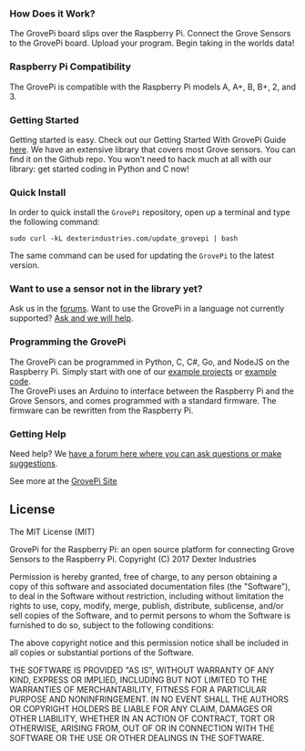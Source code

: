 

### How Does it Work?
The GrovePi board slips over the Raspberry Pi.  Connect the Grove Sensors to the GrovePi board.  Upload your program.  Begin taking in the worlds data!

### Raspberry Pi Compatibility
The GrovePi is compatible with the Raspberry Pi models A, A+, B, B+, 2, and 3.

### Getting Started
Getting started is easy. Check out our Getting Started With GrovePi Guide [here](http://www.dexterindustries.com/GrovePi/get-started-with-the-grovepi/). 
We have an extensive library that covers most Grove sensors. You can find it on the Github repo.  You won’t need to hack much at all with our library: get started coding in Python and C now! 

### Quick Install
In order to quick install the `GrovePi` repository, open up a terminal and type the following command:
```
sudo curl -kL dexterindustries.com/update_grovepi | bash
```
The same command can be used for updating the `GrovePi` to the latest version.

### Want to use a sensor not in the library yet?  
Ask us in the [forums](http://forum.dexterindustries.com/c/grovepi).  Want to use the GrovePi in a language not currently supported? [Ask and we will help](http://forum.dexterindustries.com/c/grovepi).

### Programming the GrovePi
The GrovePi can be programmed in Python, C, C#, Go, and NodeJS on the Raspberry Pi.  Simply start with one of our [example projects](http://www.dexterindustries.com/GrovePi/projects-for-the-raspberry-pi/) or [example code](https://github.com/DexterInd/GrovePi/tree/master/Software).  
The GrovePi uses an Arduino to interface between the Raspberry Pi and the Grove Sensors, and comes programmed with a standard firmware.  The firmware can be rewritten from the Raspberry Pi.  

### Getting Help
Need help? We [have a forum here where you can ask questions or make suggestions](http://www.dexterindustries.com/GrovePi/projects-for-the-raspberry-pi/).

See more at the [GrovePi Site](http://dexterindustries.com/GrovePi/)

## License

The MIT License (MIT)

GrovePi for the Raspberry Pi: an open source platform for connecting Grove Sensors to the Raspberry Pi.
Copyright (C) 2017  Dexter Industries

Permission is hereby granted, free of charge, to any person obtaining a copy
of this software and associated documentation files (the "Software"), to deal
in the Software without restriction, including without limitation the rights
to use, copy, modify, merge, publish, distribute, sublicense, and/or sell
copies of the Software, and to permit persons to whom the Software is
furnished to do so, subject to the following conditions:

The above copyright notice and this permission notice shall be included in
all copies or substantial portions of the Software.

THE SOFTWARE IS PROVIDED "AS IS", WITHOUT WARRANTY OF ANY KIND, EXPRESS OR
IMPLIED, INCLUDING BUT NOT LIMITED TO THE WARRANTIES OF MERCHANTABILITY,
FITNESS FOR A PARTICULAR PURPOSE AND NONINFRINGEMENT. IN NO EVENT SHALL THE
AUTHORS OR COPYRIGHT HOLDERS BE LIABLE FOR ANY CLAIM, DAMAGES OR OTHER
LIABILITY, WHETHER IN AN ACTION OF CONTRACT, TORT OR OTHERWISE, ARISING FROM,
OUT OF OR IN CONNECTION WITH THE SOFTWARE OR THE USE OR OTHER DEALINGS IN
THE SOFTWARE.
